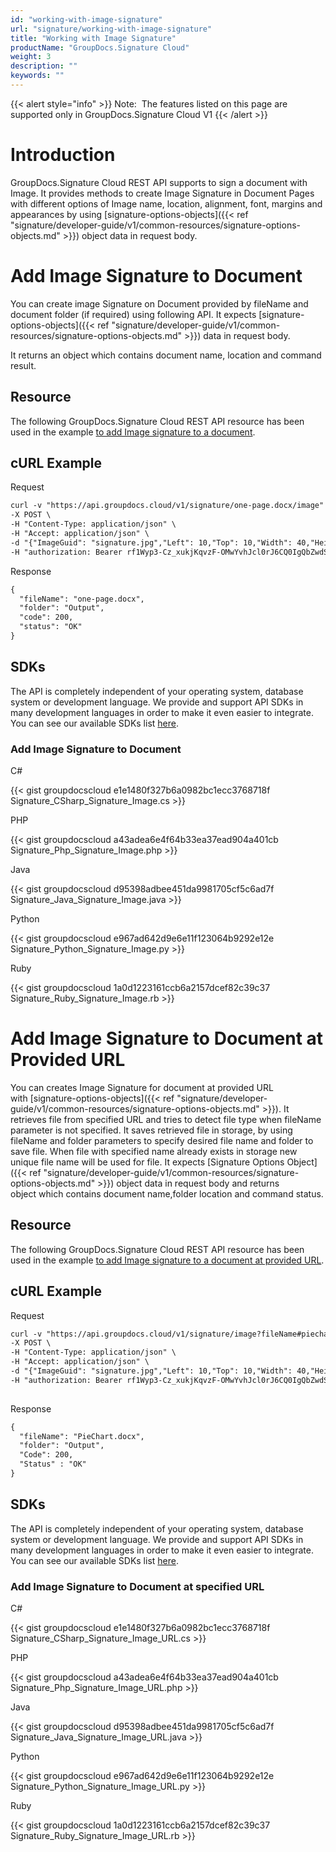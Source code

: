 ```yaml
---
id: "working-with-image-signature"
url: "signature/working-with-image-signature"
title: "Working with Image Signature"
productName: "GroupDocs.Signature Cloud"
weight: 3
description: ""
keywords: ""
---
```


{{< alert style="info" >}}
Note:  The features listed on this page are supported only in GroupDocs.Signature Cloud V1
{{< /alert >}}










# Introduction #

GroupDocs.Signature Cloud REST API supports to sign a document with Image. It provides methods to create Image Signature in Document Pages with different options of Image name, location, alignment, font, margins and appearances by using [signature-options-objects]({{< ref "signature/developer-guide/v1/common-resources/signature-options-objects.md" >}}) object data in request body.

# Add Image Signature to Document #

You can create image Signature on Document provided by fileName and document folder (if required) using following API. It expects [signature-options-objects]({{< ref "signature/developer-guide/v1/common-resources/signature-options-objects.md" >}}) data in request body.

It returns an object which contains document name, location and command result.

## Resource ##

The following GroupDocs.Signature Cloud REST API resource has been used in the example [to add Image signature to a document](https://apireference.groupdocs.cloud/signature/#!/Signing/PostImage).

## cURL Example ##





 Request

```html 
curl -v "https://api.groupdocs.cloud/v1/signature/one-page.docx/image" \
-X POST \
-H "Content-Type: application/json" \
-H "Accept: application/json" \
-d "{"ImageGuid": "signature.jpg","Left": 10,"Top": 10,"Width": 40,"Height": 10,"LocationMeasureType": "Percents","SizeMeasureType": "Percents","RotationAngle": 0,"HorizontalAlignment": "Right","VerticalAlignment": "Bottom","Margin":{"All": 10,"Left": 10,"Top": 10,"Right": 10,"Bottom": 10},"MarginMeasureType": "Percents","Opacity": 1.0,"SignAllPages": true,"DocumentPageNumber": 1,"OptionsType": "WordsSignImageOptionsData"}" \
-H "authorization: Bearer rf1Wyp3-Cz_xukjKqvzF-OMwYvhJcl0rJ6CQ0IgQbZwdSGTKYJziBpGNeDdzGSwwXgsRLCCfPLhHJBKPv8dzqX3tGA8n8SA4tXhLdnGh-hws2gQgmCWEjF0RpzEdJA6jh6tGZyOSAa2GlTrLhuflBwjMB5-dc8JwRmI-ssOiXkO3fSRxnwWuWih24Co8-n8elsun4HxZVMqCzXepAiXBV9UBeUktV_PLclri_lTJEnDzoJRzfRyDigjb2-luODo9aX8DFseboggoCIMKDoyLPSVHnFXgs5EWV2aQ_DgRm_D6UPn2T1Gn7OAIe-T8aA7ypDCoR-wuTJdB8o7T0f2I8K-8FrXCy2Sgb8B5QPpAOcLdiBBqFxRdk8f2c67J-rSbm2WUPWK65pbLa8NGHHdIRKuiI87NmphWuKc39a_zcgEg4MnHSlDeephmStnLS8OayQObNdLQBYAmoeQeVpZRy9t9bcU"

 ```




 Response

```html 
{
  "fileName": "one-page.docx",
  "folder": "Output",
  "code": 200,
  "status": "OK"
}
 ```






## SDKs ##

The API is completely independent of your operating system, database system or development language. We provide and support API SDKs in many development languages in order to make it even easier to integrate. You can see our available SDKs list [here](https://github.com/groupdocs-signature-cloud).

### Add Image Signature to Document ###





 C#




{{< gist groupdocscloud e1e1480f327b6a0982bc1ecc3768718f Signature_CSharp_Signature_Image.cs >}}







 PHP




{{< gist groupdocscloud a43adea6e4f64b33ea37ead904a401cb Signature_Php_Signature_Image.php >}}







 Java




{{< gist groupdocscloud d95398adbee451da9981705cf5c6ad7f Signature_Java_Signature_Image.java >}}







 Python




{{< gist groupdocscloud e967ad642d9e6e11f123064b9292e12e Signature_Python_Signature_Image.py >}}







 Ruby




{{< gist groupdocscloud 1a0d1223161ccb6a2157dcef82c39c37 Signature_Ruby_Signature_Image.rb >}}









# Add Image Signature to Document at Provided URL #

You can creates Image Signature for document at provided URL with [signature-options-objects]({{< ref "signature/developer-guide/v1/common-resources/signature-options-objects.md" >}}). It retrieves file from specified URL and tries to detect file type when fileName parameter is not specified. It saves retrieved file in storage, by using fileName and folder parameters to specify desired file name and folder to save file. When file with specified name already exists in storage new unique file name will be used for file. It expects [Signature Options Object]({{< ref "signature/developer-guide/v1/common-resources/signature-options-objects.md" >}}) object data in request body and returns object which contains document name,folder location and command status.

## Resource ##

The following GroupDocs.Signature Cloud REST API resource has been used in the example [to add Image signature to a document at provided URL](https://apireference.groupdocs.cloud/signature/#!/Signing/PostImageFromUrl).

## cURL Example ##





 Request

```html 
curl -v "https://api.groupdocs.cloud/v1/signature/image?fileName#piechartsigned.docx&#x26;url#https%3A%2F%2Fwww.dropbox.com%2Fs%2Fbzx1xm68zd0c910%2FPieChart.docx" \
-X POST \
-H "Content-Type: application/json" \
-H "Accept: application/json" \
-d "{"ImageGuid": "signature.jpg","Left": 10,"Top": 10,"Width": 40,"Height": 10,"LocationMeasureType": "Percents","SizeMeasureType": "Percents","RotationAngle": 0,"HorizontalAlignment": "Right","VerticalAlignment": "Bottom","Margin":{"All": 10,"Left": 10,"Top": 10,"Right": 10,"Bottom": 10},"MarginMeasureType": "Percents","Opacity": 1.0,"SignAllPages": true,"DocumentPageNumber": 1,"OptionsType": "WordsSignImageOptionsData"}" \
-H "authorization: Bearer rf1Wyp3-Cz_xukjKqvzF-OMwYvhJcl0rJ6CQ0IgQbZwdSGTKYJziBpGNeDdzGSwwXgsRLCCfPLhHJBKPv8dzqX3tGA8n8SA4tXhLdnGh-hws2gQgmCWEjF0RpzEdJA6jh6tGZyOSAa2GlTrLhuflBwjMB5-dc8JwRmI-ssOiXkO3fSRxnwWuWih24Co8-n8elsun4HxZVMqCzXepAiXBV9UBeUktV_PLclri_lTJEnDzoJRzfRyDigjb2-luODo9aX8DFseboggoCIMKDoyLPSVHnFXgs5EWV2aQ_DgRm_D6UPn2T1Gn7OAIe-T8aA7ypDCoR-wuTJdB8o7T0f2I8K-8FrXCy2Sgb8B5QPpAOcLdiBBqFxRdk8f2c67J-rSbm2WUPWK65pbLa8NGHHdIRKuiI87NmphWuKc39a_zcgEg4MnHSlDeephmStnLS8OayQObNdLQBYAmoeQeVpZRy9t9bcU"
 
 ```




 Response

```html 
{
  "fileName": "PieChart.docx",
  "folder": "Output",
  "Code": 200,
  "Status" : "OK"
}
 ```






## SDKs ##

The API is completely independent of your operating system, database system or development language. We provide and support API SDKs in many development languages in order to make it even easier to integrate. You can see our available SDKs list [here](https://github.com/groupdocs-signature-cloud).

### Add Image Signature to Document at specified URL ###





 C#




{{< gist groupdocscloud e1e1480f327b6a0982bc1ecc3768718f Signature_CSharp_Signature_Image_URL.cs >}}







 PHP




{{< gist groupdocscloud a43adea6e4f64b33ea37ead904a401cb Signature_Php_Signature_Image_URL.php >}}







 Java




{{< gist groupdocscloud d95398adbee451da9981705cf5c6ad7f Signature_Java_Signature_Image_URL.java >}}







 Python




{{< gist groupdocscloud e967ad642d9e6e11f123064b9292e12e Signature_Python_Signature_Image_URL.py >}}







 Ruby




{{< gist groupdocscloud 1a0d1223161ccb6a2157dcef82c39c37 Signature_Ruby_Signature_Image_URL.rb >}}






